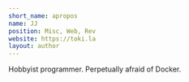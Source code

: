 ```yaml
---
short_name: apropos
name: JJ
position: Misc, Web, Rev
website: https://toki.la
layout: author
---
```


Hobbyist programmer. Perpetually afraid of Docker.
